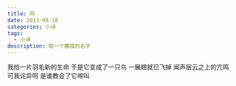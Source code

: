 ```yaml
---
title: 鸣
date: 2013-09-18
categories: 小诗
tags:
  - 小诗
description: 取一个朦胧的名字 
---
```


我给一片羽毛新的生命
于是它变成了一只鸟<!--more-->
一展翅就已飞掉
闻声层云之上的亢鸣
可我诧异呵
是谁教会了它啼叫